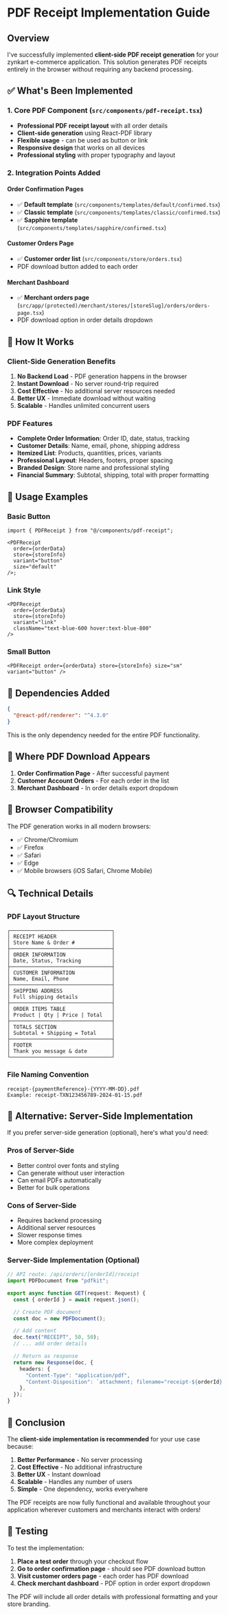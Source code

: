 # PDF Receipt Implementation Guide

## Overview

I've successfully implemented **client-side PDF receipt generation** for your zynkart e-commerce application. This solution generates PDF receipts entirely in the browser without requiring any backend processing.

## ✅ What's Been Implemented

### 1. Core PDF Component (`src/components/pdf-receipt.tsx`)

- **Professional PDF receipt layout** with all order details
- **Client-side generation** using React-PDF library
- **Flexible usage** - can be used as button or link
- **Responsive design** that works on all devices
- **Professional styling** with proper typography and layout

### 2. Integration Points Added

#### Order Confirmation Pages

- ✅ **Default template** (`src/components/templates/default/confirmed.tsx`)
- ✅ **Classic template** (`src/components/templates/classic/confirmed.tsx`)
- ✅ **Sapphire template** (`src/components/templates/sapphire/confirmed.tsx`)

#### Customer Orders Page

- ✅ **Customer order list** (`src/components/store/orders.tsx`)
- PDF download button added to each order

#### Merchant Dashboard

- ✅ **Merchant orders page** (`src/app/(protected)/merchant/stores/[storeSlug]/orders/orders-page.tsx`)
- PDF download option in order details dropdown

## 🚀 How It Works

### Client-Side Generation Benefits

1. **No Backend Load** - PDF generation happens in the browser
2. **Instant Download** - No server round-trip required
3. **Cost Effective** - No additional server resources needed
4. **Better UX** - Immediate download without waiting
5. **Scalable** - Handles unlimited concurrent users

### PDF Features

- **Complete Order Information**: Order ID, date, status, tracking
- **Customer Details**: Name, email, phone, shipping address
- **Itemized List**: Products, quantities, prices, variants
- **Professional Layout**: Headers, footers, proper spacing
- **Branded Design**: Store name and professional styling
- **Financial Summary**: Subtotal, shipping, total with proper formatting

## 📝 Usage Examples

### Basic Button

```tsx
import { PDFReceipt } from "@/components/pdf-receipt";

<PDFReceipt
  order={orderData}
  store={storeInfo}
  variant="button"
  size="default"
/>;
```

### Link Style

```tsx
<PDFReceipt
  order={orderData}
  store={storeInfo}
  variant="link"
  className="text-blue-600 hover:text-blue-800"
/>
```

### Small Button

```tsx
<PDFReceipt order={orderData} store={storeInfo} size="sm" variant="button" />
```

## 🔧 Dependencies Added

```json
{
  "@react-pdf/renderer": "^4.3.0"
}
```

This is the only dependency needed for the entire PDF functionality.

## 🎯 Where PDF Download Appears

1. **Order Confirmation Page** - After successful payment
2. **Customer Account Orders** - For each order in the list
3. **Merchant Dashboard** - In order details export dropdown

## 📱 Browser Compatibility

The PDF generation works in all modern browsers:

- ✅ Chrome/Chromium
- ✅ Firefox
- ✅ Safari
- ✅ Edge
- ✅ Mobile browsers (iOS Safari, Chrome Mobile)

## 🔍 Technical Details

### PDF Layout Structure

```
┌─────────────────────────────────┐
│ RECEIPT HEADER                  │
│ Store Name & Order #            │
├─────────────────────────────────┤
│ ORDER INFORMATION               │
│ Date, Status, Tracking          │
├─────────────────────────────────┤
│ CUSTOMER INFORMATION            │
│ Name, Email, Phone              │
├─────────────────────────────────┤
│ SHIPPING ADDRESS                │
│ Full shipping details           │
├─────────────────────────────────┤
│ ORDER ITEMS TABLE               │
│ Product | Qty | Price | Total   │
├─────────────────────────────────┤
│ TOTALS SECTION                  │
│ Subtotal + Shipping = Total     │
├─────────────────────────────────┤
│ FOOTER                          │
│ Thank you message & date        │
└─────────────────────────────────┘
```

### File Naming Convention

```
receipt-{paymentReference}-{YYYY-MM-DD}.pdf
Example: receipt-TXN123456789-2024-01-15.pdf
```

## 🚀 Alternative: Server-Side Implementation

If you prefer server-side generation (optional), here's what you'd need:

### Pros of Server-Side

- Better control over fonts and styling
- Can generate without user interaction
- Can email PDFs automatically
- Better for bulk operations

### Cons of Server-Side

- Requires backend processing
- Additional server resources
- Slower response times
- More complex deployment

### Server-Side Implementation (Optional)

```typescript
// API route: /api/orders/[orderId]/receipt
import PDFDocument from "pdfkit";

export async function GET(request: Request) {
  const { orderId } = await request.json();

  // Create PDF document
  const doc = new PDFDocument();

  // Add content
  doc.text("RECEIPT", 50, 50);
  // ... add order details

  // Return as response
  return new Response(doc, {
    headers: {
      "Content-Type": "application/pdf",
      "Content-Disposition": `attachment; filename="receipt-${orderId}.pdf"`,
    },
  });
}
```

## 🎉 Conclusion

The **client-side implementation is recommended** for your use case because:

1. **Better Performance** - No server processing
2. **Cost Effective** - No additional infrastructure
3. **Better UX** - Instant download
4. **Scalable** - Handles any number of users
5. **Simple** - One dependency, works everywhere

The PDF receipts are now fully functional and available throughout your application wherever customers and merchants interact with orders!

## 🧪 Testing

To test the implementation:

1. **Place a test order** through your checkout flow
2. **Go to order confirmation page** - should see PDF download button
3. **Visit customer orders page** - each order has PDF download
4. **Check merchant dashboard** - PDF option in order export dropdown

The PDF will include all order details with professional formatting and your store branding.
